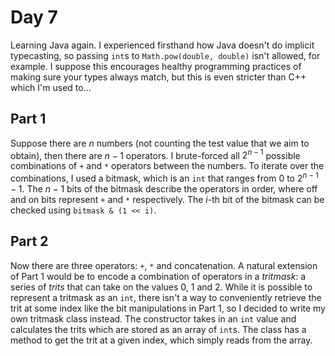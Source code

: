 # Day 7

Learning Java again. I experienced firsthand how Java doesn't do implicit typecasting, so passing `int`s to `Math.pow(double, double)` isn't allowed, for example. I suppose this encourages healthy programming practices of making sure your types always match, but this is even stricter than C++ which I'm used to...

## Part 1

Suppose there are $`n`$ numbers (not counting the test value that we aim to obtain), then there are $`n-1`$ operators. I brute-forced all $`2^{n-1}`$ possible combinations of `+` and `*` operators between the numbers. To iterate over the combinations, I used a bitmask, which is an `int` that ranges from $`0`$ to $`2^{n-1}-1`$. The $`n-1`$ bits of the bitmask describe the operators in order, where off and on bits represent `+` and `*` respectively. The $`i`$-th bit of the bitmask can be checked using `bitmask & (1 << i)`.

## Part 2

Now there are three operators: `+`, `*` and concatenation. A natural extension of Part 1 would be to encode a combination of operators in a *tritmask*: a series of *trits* that can take on the values 0, 1 and 2. While it is possible to represent a tritmask as an `int`, there isn't a way to conveniently retrieve the trit at some index like the bit manipulations in Part 1, so I decided to write my own tritmask class instead. The constructor takes in an `int` value and calculates the trits which are stored as an array of `int`s. The class has a method to get the trit at a given index, which simply reads from the array.
